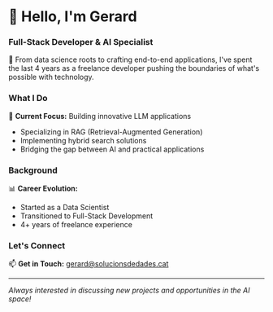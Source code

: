 # 👋 Hello, I'm Gerard

### Full-Stack Developer & AI Specialist

🚀 From data science roots to crafting end-to-end applications, I've spent the last 4 years as a freelance developer pushing the boundaries of what's possible with technology.

### What I Do

🤖 **Current Focus:** Building innovative LLM applications
- Specializing in RAG (Retrieval-Augmented Generation)
- Implementing hybrid search solutions
- Bridging the gap between AI and practical applications

### Background

📊 **Career Evolution:**
- Started as a Data Scientist
- Transitioned to Full-Stack Development
- 4+ years of freelance experience

### Let's Connect

📫 **Get in Touch:** [gerard@solucionsdedades.cat](mailto:gerard@solucionsdedades.cat)

---
*Always interested in discussing new projects and opportunities in the AI space!*
